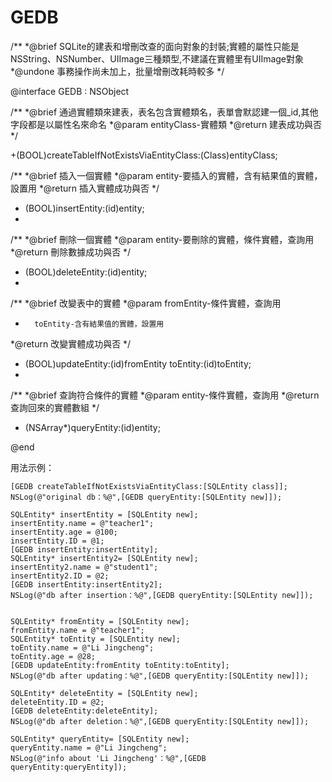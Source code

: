 GEDB
====

/**
 *@brief SQLite的建表和增刪改查的面向對象的封裝;實體的屬性只能是NSString、NSNumber、UIImage三種類型,不建議在實體里有UIImage對象
 *@undone 事務操作尚未加上，批量增刪改耗時較多
 */
 
@interface GEDB : NSObject

/**
 *@brief 通過實體類來建表，表名包含實體類名，表單會默認建一個_id,其他字段都是以屬性名來命名
 *@param entityClass-實體類
 *@return 建表成功與否
 */
 
+(BOOL)createTableIfNotExistsViaEntityClass:(Class)entityClass;

/**
 *@brief 插入一個實體
 *@param entity-要插入的實體，含有結果值的實體，設置用
 *@return 插入實體成功與否
 */
 
+ (BOOL)insertEntity:(id)entity;
+ 
/**
 *@brief 刪除一個實體
 *@param entity-要刪除的實體，條件實體，查詢用
 *@return 刪除數據成功與否
 */

+ (BOOL)deleteEntity:(id)entity;
+ 
/**
 *@brief 改變表中的實體
 *@param fromEntity-條件實體，查詢用
 *       toEntity-含有結果值的實體，設置用
 *@return 改變實體成功與否
 */

+ (BOOL)updateEntity:(id)fromEntity toEntity:(id)toEntity;
+ 
/**
 *@brief 查詢符合條件的實體
 *@param entity-條件實體，查詢用
 *@return 查詢回來的實體數組
 */

+ (NSArray*)queryEntity:(id)entity;

@end

用法示例：

    [GEDB createTableIfNotExistsViaEntityClass:[SQLEntity class]];
    NSLog(@"original db：%@",[GEDB queryEntity:[SQLEntity new]]);
    
    SQLEntity* insertEntity = [SQLEntity new];
    insertEntity.name = @"teacher1";
    insertEntity.age = @100;
    insertEntity.ID = @1;
    [GEDB insertEntity:insertEntity];
    SQLEntity* insertEntity2= [SQLEntity new];
    insertEntity2.name = @"student1";
    insertEntity2.ID = @2;
    [GEDB insertEntity:insertEntity2];
    NSLog(@"db after insertion：%@",[GEDB queryEntity:[SQLEntity new]]);
    

    SQLEntity* fromEntity = [SQLEntity new];
    fromEntity.name = @"teacher1";
    SQLEntity* toEntity = [SQLEntity new];
    toEntity.name = @"Li Jingcheng";
    toEntity.age = @28;
    [GEDB updateEntity:fromEntity toEntity:toEntity];
    NSLog(@"db after updating：%@",[GEDB queryEntity:[SQLEntity new]]);

    SQLEntity* deleteEntity = [SQLEntity new];
    deleteEntity.ID = @2;
    [GEDB deleteEntity:deleteEntity];
    NSLog(@"db after deletion：%@",[GEDB queryEntity:[SQLEntity new]]);
    
    SQLEntity* queryEntity= [SQLEntity new];
    queryEntity.name = @"Li Jingcheng";
    NSLog(@"info about 'Li Jingcheng'：%@",[GEDB queryEntity:queryEntity]);
